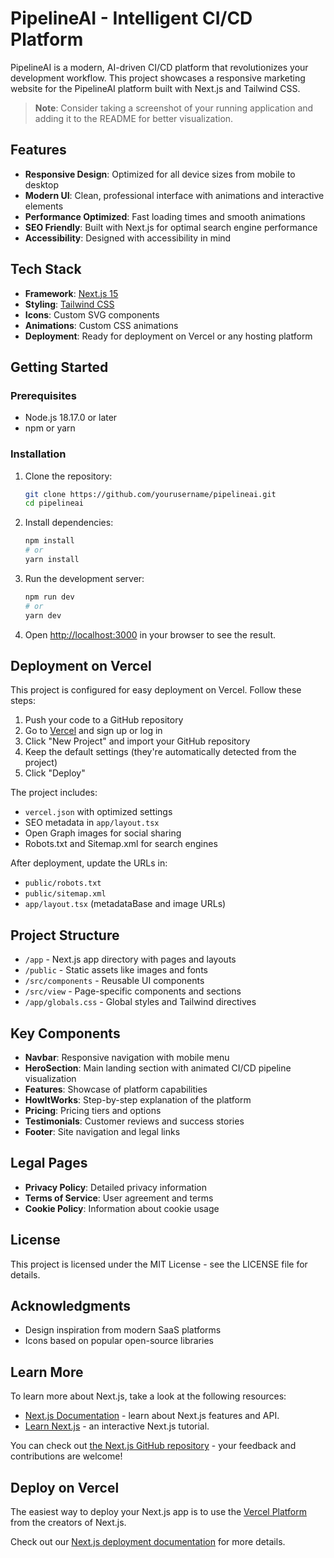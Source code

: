 # PipelineAI - Intelligent CI/CD Platform

PipelineAI is a modern, AI-driven CI/CD platform that revolutionizes your development workflow. This project showcases a responsive marketing website for the PipelineAI platform built with Next.js and Tailwind CSS.

> **Note**: Consider taking a screenshot of your running application and adding it to the README for better visualization.

## Features

- **Responsive Design**: Optimized for all device sizes from mobile to desktop
- **Modern UI**: Clean, professional interface with animations and interactive elements
- **Performance Optimized**: Fast loading times and smooth animations
- **SEO Friendly**: Built with Next.js for optimal search engine performance
- **Accessibility**: Designed with accessibility in mind

## Tech Stack

- **Framework**: [Next.js 15](https://nextjs.org/)
- **Styling**: [Tailwind CSS](https://tailwindcss.com/)
- **Icons**: Custom SVG components
- **Animations**: Custom CSS animations
- **Deployment**: Ready for deployment on Vercel or any hosting platform

## Getting Started

### Prerequisites

- Node.js 18.17.0 or later
- npm or yarn

### Installation

1. Clone the repository:
   ```bash
   git clone https://github.com/yourusername/pipelineai.git
   cd pipelineai
   ```

2. Install dependencies:
   ```bash
   npm install
   # or
   yarn install
   ```

3. Run the development server:
   ```bash
   npm run dev
   # or
   yarn dev
   ```

4. Open [http://localhost:3000](http://localhost:3000) in your browser to see the result.

## Deployment on Vercel

This project is configured for easy deployment on Vercel. Follow these steps:

1. Push your code to a GitHub repository
2. Go to [Vercel](https://vercel.com) and sign up or log in
3. Click "New Project" and import your GitHub repository
4. Keep the default settings (they're automatically detected from the project)
5. Click "Deploy"

The project includes:
- `vercel.json` with optimized settings
- SEO metadata in `app/layout.tsx`
- Open Graph images for social sharing
- Robots.txt and Sitemap.xml for search engines

After deployment, update the URLs in:
- `public/robots.txt`
- `public/sitemap.xml`
- `app/layout.tsx` (metadataBase and image URLs)

## Project Structure

- `/app` - Next.js app directory with pages and layouts
- `/public` - Static assets like images and fonts
- `/src/components` - Reusable UI components
- `/src/view` - Page-specific components and sections
- `/app/globals.css` - Global styles and Tailwind directives

## Key Components

- **Navbar**: Responsive navigation with mobile menu
- **HeroSection**: Main landing section with animated CI/CD pipeline visualization
- **Features**: Showcase of platform capabilities
- **HowItWorks**: Step-by-step explanation of the platform
- **Pricing**: Pricing tiers and options
- **Testimonials**: Customer reviews and success stories
- **Footer**: Site navigation and legal links

## Legal Pages

- **Privacy Policy**: Detailed privacy information
- **Terms of Service**: User agreement and terms
- **Cookie Policy**: Information about cookie usage

## License

This project is licensed under the MIT License - see the LICENSE file for details.

## Acknowledgments

- Design inspiration from modern SaaS platforms
- Icons based on popular open-source libraries

## Learn More

To learn more about Next.js, take a look at the following resources:

- [Next.js Documentation](https://nextjs.org/docs) - learn about Next.js features and API.
- [Learn Next.js](https://nextjs.org/learn) - an interactive Next.js tutorial.

You can check out [the Next.js GitHub repository](https://github.com/vercel/next.js) - your feedback and contributions are welcome!

## Deploy on Vercel

The easiest way to deploy your Next.js app is to use the [Vercel Platform](https://vercel.com/new?utm_medium=default-template&filter=next.js&utm_source=create-next-app&utm_campaign=create-next-app-readme) from the creators of Next.js.

Check out our [Next.js deployment documentation](https://nextjs.org/docs/app/building-your-application/deploying) for more details.
